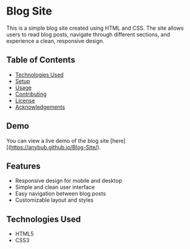 # Blog Site

This is a simple blog site created using HTML and CSS. The site allows users to read blog posts, navigate through different sections, and experience a clean, responsive design.

## Table of Contents
- [Technologies Used](HTMLCSS )
- [Setup](#setup)
- [Usage](#usage)
- [Contributing](#contributing)
- [License](#license)
- [Acknowledgements](#acknowledgements)

## Demo

You can view a live demo of the blog site [here][(https://anybub.github.io/Blog-Site/).

## Features

- Responsive design for mobile and desktop
- Simple and clean user interface
- Easy navigation between blog posts
- Customizable layout and styles

## Technologies Used

- HTML5
- CSS3
